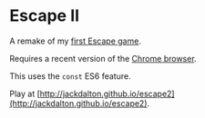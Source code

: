 # Escape II
A remake of my [first Escape game](http://github.com/jackdalton/escape).

Requires a recent version of the [Chrome browser](http://chrome.google.com).

This uses the `const` ES6 feature.

Play at [http://jackdalton.github.io/escape2](http://jackdalton.github.io/escape2).
